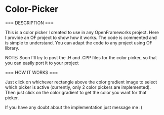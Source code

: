 # Color-Picker

=== DESCRIPTION ===

This is a color picker I created to use in any OpenFrameworks project.
Here I provide an OF project to show how it works. The code is commented and is simple to understand.
You can adapt the code to any project using OF library.

NOTE: Soon I'll try to post the .H and .CPP files for the color picker, so that you can easily port it to your project

=== HOW IT WORKS ===

Just click on whichever rectangle above the color gradient image to select which picker is active (currently, only 2 color pickers are implemented).
Then just click on the color gradient to get the color you want for that picker.

If you have any doubt about the implementation just message me :)
